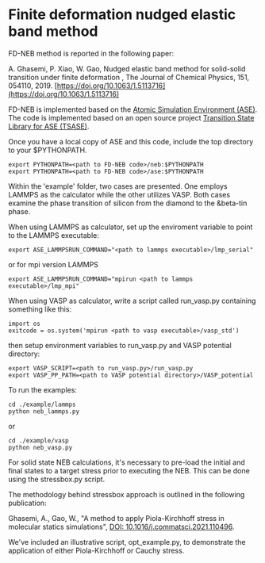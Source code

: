 # Finite deformation nudged elastic band method


FD-NEB method is reported in the following paper:

A. Ghasemi, P. Xiao, W. Gao, Nudged elastic band method for solid-solid transition under finite deformation , The Journal of Chemical Physics, 151, 054110, 2019. [https://doi.org/10.1063/1.5113716](https://doi.org/10.1063/1.5113716)

FD-NEB is implemented based on the [Atomic Simulation Environment (ASE)](https://wiki.fysik.dtu.dk/ase/index.html). The code is implemented based on an open source project [Transition State Library for ASE (TSASE)](https://theory.cm.utexas.edu/tsase/).

Once you have a local copy of ASE and this code, include the top directory to your $PYTHONPATH.
```
export PYTHONPATH=<path to FD-NEB code>/neb:$PYTHONPATH
export PYTHONPATH=<path to FD-NEB code>/ase:$PYTHONPATH
```

Within the 'example' folder, two cases are presented. One employs LAMMPS as the calculator while the other utilizes VASP. Both cases examine the phase transition of silicon from the diamond to the &beta-tin phase.

When using LAMMPS as calculator, set up the enviroment variable to point to the LAMMPS executable:
```
export ASE_LAMMPSRUN_COMMAND="<path to lammps executable>/lmp_serial"
```
or for mpi version LAMMPS
```
export ASE_LAMMPSRUN_COMMAND="mpirun <path to lammps executable>/lmp_mpi"
```

When using VASP as calculator, write a script called run_vasp.py containing something like this:
```
import os
exitcode = os.system('mpirun <path to vasp executable>/vasp_std')
```

then setup environment variables to run_vasp.py and VASP potential directory:

```
export VASP_SCRIPT=<path to run_vasp.py>/run_vasp.py
export VASP_PP_PATH=<path to VASP potential directory>/VASP_potential
```

To run the examples:

```
cd ./example/lammps
python neb_lammps.py
```
or 
```
cd ./example/vasp
python neb_vasp.py
```

For solid state NEB calculations, it's necessary to pre-load the initial and final states to a target stress prior to executing the NEB. This can be done using the stressbox.py script.

The methodology behind stressbox approach is outlined in the following publication:

Ghasemi, A., Gao, W., "A method to apply Piola-Kirchhoff stress in molecular statics simulations", [DOI: 10.1016/j.commatsci.2021.110496](https://doi.org/10.1016/j.commatsci.2021.110496).

We've included an illustrative script, opt_example.py, to demonstrate the application of either Piola-Kirchhoff or Cauchy stress.
